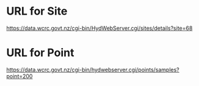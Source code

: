 # URL for Site
https://data.wcrc.govt.nz/cgi-bin/HydWebServer.cgi/sites/details?site=68
# URL for Point
https://data.wcrc.govt.nz/cgi-bin/hydwebserver.cgi/points/samples?point=200